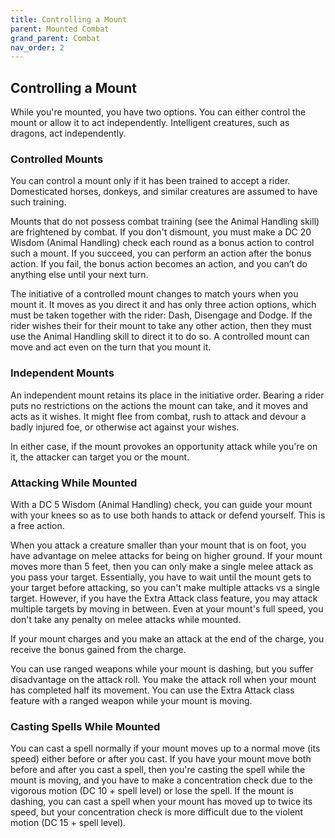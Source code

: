 ```yaml
---
title: Controlling a Mount
parent: Mounted Combat
grand_parent: Combat
nav_order: 2
---
```


## Controlling a Mount
While you're mounted, you have two options. You can either control the mount or allow it to act independently. Intelligent creatures, such as dragons, act independently.

### Controlled Mounts
You can control a mount only if it has been trained to accept a rider. Domesticated horses, donkeys, and similar creatures are assumed to have such training.

Mounts that do not possess combat training (see the Animal Handling skill) are frightened by combat. If you don't dismount, you must make a DC 20 Wisdom (Animal Handling) check each round as a bonus action to control such a mount. If you succeed, you can perform an action after the bonus action. If you fail, the bonus action becomes an action, and you can’t do anything else until your next turn.

The initiative of a controlled mount changes to match yours when you mount it. It moves as you direct it and has only three action options, which must be taken together with the rider: Dash, Disengage and Dodge. If the rider wishes their for their mount to take any other action, then they must use the Animal Handling skill to direct it to do so. A controlled mount can move and act even on the turn that you mount it.

### Independent Mounts
An independent mount retains its place in the initiative order. Bearing a rider puts no restrictions on the actions the mount can take, and it moves and acts as it wishes. It might flee from combat, rush to attack and devour a badly injured foe, or otherwise act against your wishes.

In either case, if the mount provokes an opportunity attack while you're on it, the attacker can target you or the mount.

### Attacking While Mounted
With a DC 5 Wisdom (Animal Handling) check, you can guide your mount with your knees so as to use both hands to attack or defend yourself. This is a free action.

When you attack a creature smaller than your mount that is on foot, you have advantage on melee attacks for being on higher ground. If your mount moves more than 5 feet, then you can only make a single melee attack as you pass your target. Essentially, you have to wait until the mount gets to your target before attacking, so you can't make multiple attacks vs a single target. However, if you have the Extra Attack class feature, you may attack multiple targets by moving in between. Even at your mount's full speed, you don't take any penalty on melee attacks while mounted.

If your mount charges and you make an attack at the end of the charge, you receive the bonus gained from the charge.

You can use ranged weapons while your mount is dashing, but you suffer disadvantage on the attack roll. You make the attack roll when your mount has completed half its movement. You can use the Extra Attack class feature with a ranged weapon while your mount is moving.

### Casting Spells While Mounted
You can cast a spell normally if your mount moves up to a normal move (its speed) either before or after you cast. If you have your mount move both before and after you cast a spell, then you're casting the spell while the mount is moving, and you have to make a concentration check due to the vigorous motion (DC 10 + spell level) or lose the spell. If the mount is dashing, you can cast a spell when your mount has moved up to twice its speed, but your concentration check is more difficult due to the violent motion (DC 15 + spell level).
